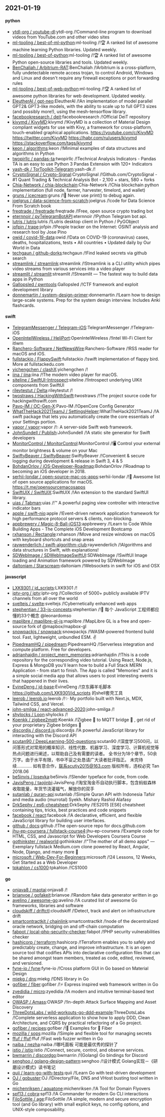 ## 2021-01-19

#### python
* [ytdl-org / youtube-dl](https://github.com/ytdl-org/youtube-dl):ytdl-org /!Command-line program to download videos from YouTube.com and other video sites
* [ml-tooling / best-of-ml-python](https://github.com/ml-tooling/best-of-ml-python):ml-tooling /!🏆
A ranked list of awesome machine learning Python libraries. Updated weekly.
* [ml-tooling / best-of-python](https://github.com/ml-tooling/best-of-python):ml-tooling /!🏆
A ranked list of awesome Python open-source libraries and tools. Updated weekly.
* [BenChaliah / Arbitrium-RAT](https://github.com/BenChaliah/Arbitrium-RAT):BenChaliah /!Arbitrium is a cross-platform, fully undetectable remote access trojan, to control Android, Windows and Linux and doesn't require any firewall exceptions or port forwarding rules
* [ml-tooling / best-of-web-python](https://github.com/ml-tooling/best-of-web-python):ml-tooling /!🏆
A ranked list of awesome python libraries for web development. Updated weekly.
* [EleutherAI / gpt-neo](https://github.com/EleutherAI/gpt-neo):EleutherAI /!An implementation of model parallel GPT2& GPT3-like models, with the ability to scale up to full GPT3 sizes (and possibly more!), using the mesh-tensorflow library.
* [facebookresearch / deit](https://github.com/facebookresearch/deit):facebookresearch /!Official DeiT repository
* [kivymd / KivyMD](https://github.com/kivymd/KivyMD):kivymd /!KivyMD is a collection of Material Design compliant widgets for use with Kivy, a framework for cross-platform, touch-enabled graphical applications. https://youtube.com/c/KivyMD https://twitter.com/KivyMD https://habr.com/ru/users/kivymd https://stackoverflow.com/tags/kivymd
* [keon / algorithms](https://github.com/keon/algorithms):keon /!Minimal examples of data structures and algorithms in Python
* [twopirllc / pandas-ta](https://github.com/twopirllc/pandas-ta):twopirllc /!Technical Analysis Indicators - Pandas TA is an easy to use Python 3 Pandas Extension with 120+ Indicators
* [yash-dk / TorToolkit-Telegram](https://github.com/yash-dk/TorToolkit-Telegram):yash-dk /!
* [CryptoSignal / Crypto-Signal](https://github.com/CryptoSignal/Crypto-Signal):CryptoSignal /!Github.com/CryptoSignal - #1 Quant Trading & Technical Analysis Bot - 2,100 + stars, 580 + forks
* [Chia-Network / chia-blockchain](https://github.com/Chia-Network/chia-blockchain):Chia-Network /!Chia blockchain python implementation (full node, farmer, harvester, timelord, and wallet)
* [gruns / icecream](https://github.com/gruns/icecream):gruns /!🍦
Never use print() to debug again.
* [joelgrus / data-science-from-scratch](https://github.com/joelgrus/data-science-from-scratch):joelgrus /!code for Data Science From Scratch book
* [freqtrade / freqtrade](https://github.com/freqtrade/freqtrade):freqtrade /!Free, open source crypto trading bot
* [eternnoir / pyTelegramBotAPI](https://github.com/eternnoir/pyTelegramBotAPI):eternnoir /!Python Telegram bot api.
* [lutris / lutris](https://github.com/lutris/lutris):lutris /!Lutris desktop client in Python / PyGObject
* [jofpin / trape](https://github.com/jofpin/trape):jofpin /!People tracker on the Internet: OSINT analysis and research tool by Jose Pino
* [owid / covid-19-data](https://github.com/owid/covid-19-data):owid /!Data on COVID-19 (coronavirus) cases, deaths, hospitalizations, tests • All countries • Updated daily by Our World in Data
* [techgaun / github-dorks](https://github.com/techgaun/github-dorks):techgaun /!Find leaked secrets via github search
* [streamlink / streamlink](https://github.com/streamlink/streamlink):streamlink /!Streamlink is a CLI utility which pipes video streams from various services into a video player
* [streamlit / streamlit](https://github.com/streamlit/streamlit):streamlit /!Streamlit — The fastest way to build data apps in Python
* [Gallopsled / pwntools](https://github.com/Gallopsled/pwntools):Gallopsled /!CTF framework and exploit development library
* [donnemartin / system-design-primer](https://github.com/donnemartin/system-design-primer):donnemartin /!Learn how to design large-scale systems. Prep for the system design interview. Includes Anki flashcards.

#### swift
* [TelegramMessenger / Telegram-iOS](https://github.com/TelegramMessenger/Telegram-iOS):TelegramMessenger /!Telegram-iOS
* [OpenIntelWireless / HeliPort](https://github.com/OpenIntelWireless/HeliPort):OpenIntelWireless /!Intel Wi-Fi Client for itlwm
* [Ranchero-Software / NetNewsWire](https://github.com/Ranchero-Software/NetNewsWire):Ranchero-Software /!RSS reader for macOS and iOS.
* [fullstackio / FlappySwift](https://github.com/fullstackio/FlappySwift):fullstackio /!swift implementation of flappy bird. More at fullstackedu.com
* [yichengchen / clashX](https://github.com/yichengchen/clashX):yichengchen /!
* [iina / iina](https://github.com/iina/iina):iina /!The modern video player for macOS.
* [siteline / SwiftUI-Introspect](https://github.com/siteline/SwiftUI-Introspect):siteline /!Introspect underlying UIKit components from SwiftUI
* [rileytestut / Delta](https://github.com/rileytestut/Delta):rileytestut /!
* [twostraws / HackingWithSwift](https://github.com/twostraws/HackingWithSwift):twostraws /!The project source code for hackingwithswift.com
* [Pavo-IM / OC-Gen-X](https://github.com/Pavo-IM/OC-Gen-X):Pavo-IM /!OpenCore Config Generator
* [WhatTheHack2021TeamJ / SettingsHelper](https://github.com/WhatTheHack2021TeamJ/SettingsHelper):WhatTheHack2021TeamJ /!A swift package that lets you automatically create the core essentials of your Settings portion.
* [vapor / vapor](https://github.com/vapor/vapor):vapor /!💧
A server-side Swift web framework.
* [JohnSundell / Publish](https://github.com/JohnSundell/Publish):JohnSundell /!A static site generator for Swift developers
* [MonitorControl / MonitorControl](https://github.com/MonitorControl/MonitorControl):MonitorControl /!🖥
Control your external monitor brightness & volume on your Mac
* [SwiftyBeaver / SwiftyBeaver](https://github.com/SwiftyBeaver/SwiftyBeaver):SwiftyBeaver /!Convenient & secure logging during development & release in Swift 3, 4 & 5
* [BohdanOrlov / iOS-Developer-Roadmap](https://github.com/BohdanOrlov/iOS-Developer-Roadmap):BohdanOrlov /!Roadmap to becoming an iOS developer in 2018.
* [serhii-londar / open-source-mac-os-apps](https://github.com/serhii-londar/open-source-mac-os-apps):serhii-londar /!🚀
Awesome list of open source applications for macOS. https://t.me/opensourcemacosapps
* [SwiftUIX / SwiftUIX](https://github.com/SwiftUIX/SwiftUIX):SwiftUIX /!An extension to the standard SwiftUI library.
* [uias / Tabman](https://github.com/uias/Tabman):uias /!™️
A powerful paging view controller with interactive indicator bars
* [apple / swift-nio](https://github.com/apple/swift-nio):apple /!Event-driven network application framework for high performance protocol servers & clients, non-blocking.
* [appbrewery / Magic-8-Ball-iOS13](https://github.com/appbrewery/Magic-8-Ball-iOS13):appbrewery /!Learn to Code While Building Apps - The Complete iOS Development Bootcamp
* [rxhanson / Rectangle](https://github.com/rxhanson/Rectangle):rxhanson /!Move and resize windows on macOS with keyboard shortcuts and snap areas
* [raywenderlich / swift-algorithm-club](https://github.com/raywenderlich/swift-algorithm-club):raywenderlich /!Algorithms and data structures in Swift, with explanations!
* [SDWebImage / SDWebImageSwiftUI](https://github.com/SDWebImage/SDWebImageSwiftUI):SDWebImage /!SwiftUI Image loading and Animation framework powered by SDWebImage
* [daltoniam / Starscream](https://github.com/daltoniam/Starscream):daltoniam /!Websockets in swift for iOS and OSX

#### javascript
* [LXK9301 / jd_scripts](https://github.com/LXK9301/jd_scripts):LXK9301 /!
* [iptv-org / iptv](https://github.com/iptv-org/iptv):iptv-org /!Collection of 5000+ publicly available IPTV channels from all over the world
* [sveltejs / svelte](https://github.com/sveltejs/svelte):sveltejs /!Cybernetically enhanced web apps
* [stephentian / 33-js-concepts](https://github.com/stephentian/33-js-concepts):stephentian /!📜
每个 JavaScript 工程师都应懂的33个概念 @leonardomso
* [maplibre / maplibre-gl-js](https://github.com/maplibre/maplibre-gl-js):maplibre /!MapLibre GL is a free and open-source fork of @mapbox/mapbox-gl
* [snowpackjs / snowpack](https://github.com/snowpackjs/snowpack):snowpackjs /!WASM-powered frontend build tool. Fast, lightweight, unbundled ESM.
✌️
* [PipedreamHQ / pipedream](https://github.com/PipedreamHQ/pipedream):PipedreamHQ /!Serverless integration and compute platform. Free for developers.
* [adrianhajdin / project_mern_memories](https://github.com/adrianhajdin/project_mern_memories):adrianhajdin /!This is a code repository for the corresponding video tutorial. Using React, Node.js, Express & MongoDB you'll learn how to build a Full Stack MERN Application - from start to finish. The App is called "Memories" and it is a simple social media app that allows users to post interesting events that happened in their lives.
* [EvineDeng / jd-base](https://github.com/EvineDeng/jd-base):EvineDeng /!京东薅羊毛脚本 https://github.com/LXK9301/jd_scripts 的shell套壳工具
* [leerob / leerob.io](https://github.com/leerob/leerob.io):leerob /!✨
My portfolio built with Next.js, MDX, Tailwind CSS, and Vercel.
* [john-smilga / react-advanced-2020](https://github.com/john-smilga/react-advanced-2020):john-smilga /!
* [shylocks / Loon](https://github.com/shylocks/Loon):shylocks /!
* [Koenkk / zigbee2mqtt](https://github.com/Koenkk/zigbee2mqtt):Koenkk /!Zigbee
🐝
to MQTT bridge
🌉
, get rid of your proprietary Zigbee bridges
🔨
* [discordjs / discord.js](https://github.com/discordjs/discord.js):discordjs /!A powerful JavaScript library for interacting with the Discord API
* [scutan90 / DeepLearning-500-questions](https://github.com/scutan90/DeepLearning-500-questions):scutan90 /!深度学习500问，以问答形式对常用的概率知识、线性代数、机器学习、深度学习、计算机视觉等热点问题进行阐述，以帮助自己及有需要的读者。 全书分为18个章节，50余万字。由于水平有限，书中不妥之处恳请广大读者批评指正。 未完待续............ 如有意合作，联系scutjy2015@163.com 版权所有，违权必究 Tan 2018.06
* [be5invis / Iosevka](https://github.com/be5invis/Iosevka):be5invis /!Slender typeface for code, from code.
* [JavisPeng / taojinbi](https://github.com/JavisPeng/taojinbi):JavisPeng /!淘宝淘金币自动执行脚本，包含蚂蚁森林收取能量，年货节浇灌福气，解放你的双手
* [sutanlab / quran-api](https://github.com/sutanlab/quran-api):sutanlab /!Simple Quran API with Indonesia Tafsir and media audio (murrotal) Syekh. Mishary Rashid Alafasy
* [DrkSephy / es6-cheatsheet](https://github.com/DrkSephy/es6-cheatsheet):DrkSephy /!ES2015 [ES6] cheatsheet containing tips, tricks, best practices and code snippets
* [facebook / react](https://github.com/facebook/react):facebook /!A declarative, efficient, and flexible JavaScript library for building user interfaces.
* [github / docs](https://github.com/github/docs):github /!The open-source repo for docs.github.com
* [jhu-ep-coursera / fullstack-course4](https://github.com/jhu-ep-coursera/fullstack-course4):jhu-ep-coursera /!Example code for HTML, CSS, and Javascript for Web Developers Coursera Course
* [gothinkster / realworld](https://github.com/gothinkster/realworld):gothinkster /!"The mother of all demo apps" — Exemplary fullstack Medium.com clone powered by React, Angular, Node, Django, and many more
🏅
* [microsoft / Web-Dev-For-Beginners](https://github.com/microsoft/Web-Dev-For-Beginners):microsoft /!24 Lessons, 12 Weeks, Get Started as a Web Developer
* [tpkahlon / cs1000](https://github.com/tpkahlon/cs1000):tpkahlon /!CS1000

#### go
* [onjava8 / maotai](https://github.com/onjava8/maotai):onjava8 /!
* [brianvoe / gofakeit](https://github.com/brianvoe/gofakeit):brianvoe /!Random fake data generator written in go
* [avelino / awesome-go](https://github.com/avelino/awesome-go):avelino /!A curated list of awesome Go frameworks, libraries and software
* [cloudskiff / driftctl](https://github.com/cloudskiff/driftctl):cloudskiff /!Detect, track and alert on infrastructure drift
* [smartcontractkit / chainlink](https://github.com/smartcontractkit/chainlink):smartcontractkit /!node of the decentralized oracle network, bridging on and off-chain computation
* [fabpot / local-php-security-checker](https://github.com/fabpot/local-php-security-checker):fabpot /!PHP security vulnerabilities checker
* [hashicorp / terraform](https://github.com/hashicorp/terraform):hashicorp /!Terraform enables you to safely and predictably create, change, and improve infrastructure. It is an open source tool that codifies APIs into declarative configuration files that can be shared amongst team members, treated as code, edited, reviewed, and versioned.
* [fyne-io / fyne](https://github.com/fyne-io/fyne):fyne-io /!Cross platform GUI in Go based on Material Design
* [miekg / dns](https://github.com/miekg/dns):miekg /!DNS library in Go
* [gofiber / fiber](https://github.com/gofiber/fiber):gofiber /!⚡️
Express inspired web framework written in Go
* [zyedidia / micro](https://github.com/zyedidia/micro):zyedidia /!A modern and intuitive terminal-based text editor
* [OWASP / Amass](https://github.com/OWASP/Amass):OWASP /!In-depth Attack Surface Mapping and Asset Discovery
* [ThreeDotsLabs / wild-workouts-go-ddd-example](https://github.com/ThreeDotsLabs/wild-workouts-go-ddd-example):ThreeDotsLabs /!Complete serverless application to show how to apply DDD, Clean Architecture, and CQRS by practical refactoring of a Go project.
* [gofiber / recipes](https://github.com/gofiber/recipes):gofiber /!📁
Examples for
🚀
Fiber
* [mozilla / sops](https://github.com/mozilla/sops):mozilla /!Simple and flexible tool for managing secrets
* [ffuf / ffuf](https://github.com/ffuf/ffuf):ffuf /!Fast web fuzzer written in Go
* [naiba / nezha](https://github.com/naiba/nezha):naiba /!哪吒面板 可能是最优秀的探针了
* [istio / istio](https://github.com/istio/istio):istio /!Connect, secure, control, and observe services.
* [bwmarrin / discordgo](https://github.com/bwmarrin/discordgo):bwmarrin /!(Golang) Go bindings for Discord
* [senghoo / golang-design-pattern](https://github.com/senghoo/golang-design-pattern):senghoo /!设计模式 Golang实现－《研磨设计模式》读书笔记
* [quii / learn-go-with-tests](https://github.com/quii/learn-go-with-tests):quii /!Learn Go with test-driven development
* [OJ / gobuster](https://github.com/OJ/gobuster):OJ /!Directory/File, DNS and VHost busting tool written in Go
* [michenriksen / aquatone](https://github.com/michenriksen/aquatone):michenriksen /!A Tool for Domain Flyovers
* [spf13 / cobra](https://github.com/spf13/cobra):spf13 /!A Commander for modern Go CLI interactions
* [FiloSottile / age](https://github.com/FiloSottile/age):FiloSottile /!A simple, modern and secure encryption tool (and Go library) with small explicit keys, no config options, and UNIX-style composability.

